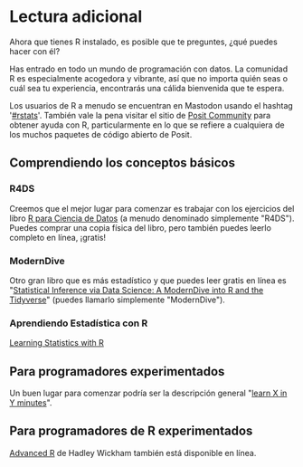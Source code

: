 # Lectura adicional

Ahora que tienes R instalado, es posible que te preguntes, ¿qué puedes hacer con él?

Has entrado en todo un mundo de programación con datos. La comunidad R es especialmente acogedora y vibrante, así que no importa quién seas o cuál sea tu experiencia, encontrarás una cálida bienvenida que te espera. 

Los usuarios de R a menudo se encuentran en Mastodon usando el hashtag '[#rstats](https://mastodon.social/tags/rstats)'. También vale la pena visitar el sitio de [Posit Community](https://community.rstudio.com/) para obtener ayuda con R, particularmente en lo que se refiere a cualquiera de los muchos paquetes de código abierto de Posit.

## Comprendiendo los conceptos básicos

### R4DS

Creemos que el mejor lugar para comenzar es trabajar con los ejercicios del libro [R para Ciencia de Datos](https://es.r4ds.hadley.nz/) (a menudo denominado simplemente "R4DS"). Puedes comprar una copia física del libro, pero también puedes leerlo completo en línea, ¡gratis!

### ModernDive

Otro gran libro que es más estadístico y que puedes leer gratis en línea es "[Statistical Inference via Data Science: A ModernDive into R and the Tidyverse](https://moderndive.com)" (puedes llamarlo simplemente "ModernDive").

### Aprendiendo Estadística con R

[Learning Statistics with R](http://tidylsr.djnavarro.net/index.html)

## Para programadores experimentados

Un buen lugar para comenzar podría ser la descripción general "[learn X in Y minutes](https://learnxinyminutes.com/docs/r/)".

## Para programadores de R experimentados

[Advanced R](https://adv-r.hadley.nz) de Hadley Wickham también está disponible en línea.
